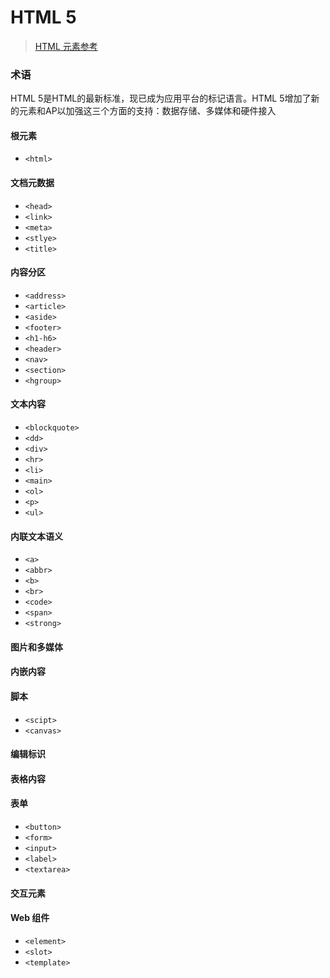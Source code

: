 # HTML 5


>[HTML 元素参考](https://developer.mozilla.org/zh-CN/docs/Web/HTML/Element#表单)

### 术语
 HTML 5是HTML的最新标准，现已成为应用平台的标记语言。HTML 5增加了新的元素和AP以加强这三个方面的支持：数据存储、多媒体和硬件接入

#### 根元素
- `<html>`

#### 文档元数据
- `<head>`
- `<link>`
- `<meta>`
- `<stlye>`
- `<title>`

#### 内容分区
- `<address>`
- `<article>`
- `<aside>`
- `<footer>`
- `<h1-h6>`
- `<header>`
- `<nav>`
- `<section>`
- `<hgroup>`

#### 文本内容
- `<blockquote>`
- `<dd>`
- `<div>`
- `<hr>`
- `<li>`
- `<main>`
- `<ol>`
- `<p>`
- `<ul>`

#### 内联文本语义
- `<a>`
- `<abbr>`
- `<b>`
- `<br>`
- `<code>`
- `<span>`
- `<strong>`

#### 图片和多媒体

#### 内嵌内容

#### 脚本
- `<scipt>`
- `<canvas>`

#### 编辑标识

#### 表格内容

#### 表单
- `<button>`
- `<form>`
- `<input>`
- `<label>`
- `<textarea>`

#### 交互元素

#### Web 组件
- `<element>`
- `<slot>`
- `<template>`
